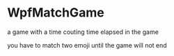 # WpfMatchGame
a game with a time couting time elapsed in the game

you have to match two emoji until the game will not end

